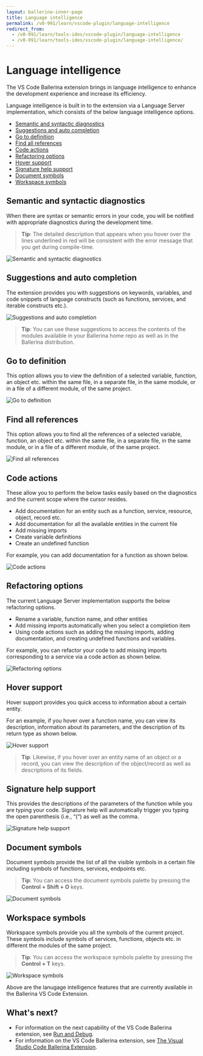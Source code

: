 ```yaml
---
layout: ballerina-inner-page
title: Language intelligence
permalink: /v0-991/learn/vscode-plugin/language-intelligence
redirect_from:
  - /v0-991/learn/tools-ides/vscode-plugin/language-intelligence
  - /v0-991/learn/tools-ides/vscode-plugin/language-intelligence/
---
```


# Language intelligence

The VS Code Ballerina extension brings in language intelligence to enhance the development experience and increase its efficiency.

Language intelligence is built in to the extension via a Language Server implementation, which consists of the below language intelligence options.

- [Semantic and syntactic diagnostics](#semantic-and-syntactic-diagnostics)
- [Suggestions and auto completion](#suggestions-and-auto-completion)
- [Go to definition](#go-to-definition)
- [Find all references](#find-all-references)
- [Code actions](#code-actions)
- [Refactoring options](#refactoring-options)
- [Hover support](#hover-support)
- [Signature help support](#signature-help-support)
- [Document symbols](#document-symbols)
- [Workspace symbols](#workspace-symbols)

## Semantic and syntactic diagnostics

When there are syntax or semantic errors in your code, you will be notified with appropriate diagnostics during the development time. 

> **Tip**: The detailed description that appears when you hover over the lines underlined in red will be consistent with the error message that you get during compile-time.

![Semantic and syntactic diagnostics](/v0-991/learn/images/semantic-and-syntactic.gif)

## Suggestions and auto completion

The extension provides you with suggestions on keywords, variables, and code snippets of language constructs (such as functions, services, and iterable constructs etc.).

![Suggestions and auto completion](/v0-991/learn/images/suggestions.gif)

> **Tip**: You can use these suggestions to access the contents of the modules available in your Ballerina home repo as well as in the Ballerina distribution.

## Go to definition

This option allows you to view the definition of a selected variable, function, an object etc. within the same file, in a separate file, in the same module, or in a file of a different module, of the same project.

![Go to definition](/v0-991/learn/images/go-to-definition.gif)

## Find all references

This option allows you to find all the references of a selected variable, function, an object etc. within the same file, in a separate file, in the same module, or in a file of a different module, of the same project.

![Find all references](/v0-991/learn/images/find-all-references.gif)

## Code actions

These allow you to perform the below tasks easily based on the diagnostics and the current scope where the cursor resides. 

- Add documentation for an entity such as a function, service, resource, object, record etc.
- Add documentation for all the available entities in the current file
- Add missing imports 
- Create variable definitions
- Create an undefined function

For example, you can add documentation for a function as shown below.

 ![Code actions](/v0-991/learn/images/code-actions.gif)

## Refactoring options

 The current Language Server implementation supports the below refactoring options.

 - Rename a variable, function name, and other entities
 - Add missing imports automatically when you select a completion item 
 - Using code actions such as adding the missing imports, adding documentation, and creating undefined functions and variables.

 For example, you can refactor your code to add missing imports corresponding to a service via a code action as shown below.

 ![Refactoring options](/v0-991/learn/images/refactoring-options.gif)

## Hover support

 Hover support provides you quick access to information about a certain entity. 
 
 For an example, if you hover over a function name, you can view its description, information about its parameters, and the description of its return type as shown below.

  ![Hover support](/v0-991/learn/images/hover-support.gif)
 
 > **Tip**: Likewise, if you hover over an entity name of an object or a record, you can view the description of the object/record as well as descriptions of its fields.

## Signature help support

  This provides the descriptions of the parameters of the function while you are typing your code. Signature help will automatically trigger you typing the open parenthesis (i.e., “(“) as well as the comma.
 
 ![Signature help support](/v0-991/learn/images/signature-help-support.gif)

## Document symbols

 Document symbols provide the list of all the visible symbols in a certain file including symbols of functions, services, endpoints etc. 

> **Tip**: You can access the document symbols palette by pressing the **Control + Shift + O** keys.

![Document symbols](/v0-991/learn/images/document-symbols.gif)

## Workspace symbols

Workspace symbols provide you all the symbols of the current project. These symbols include symbols of services, functions, objects etc. in different the modules of the same project.

> **Tip**: You can access the workspace symbols palette by pressing the **Control + T** keys.

![Workspace symbols](/v0-991/learn/images/workspace-symbols.gif)

Above are the lanugage intelligence features that are currently available in the Ballerina VS Code Extension. 

## What's next?

 - For information on the next capability of the VS Code Ballerina extension, see [Run and Debug](/v0-991/learn/vscode-plugin/run-and-debug).
 - For information on the VS Code Ballerina extension, see [The Visual Studio Code Ballerina Extension](/v0-991/learn/vscode-plugin).
